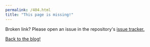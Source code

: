 ```yaml
---
permalink: /404.html
title: "This page is missing!"
---
```


Broken link? Please open an issue in the repository's [issue tracker.](https://github.com/Moo64c/moo64c.github.io/issues)

[Back to the blog!](https://moo64c.github.io)
